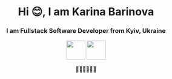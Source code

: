<h1 align="center">Hi 😊, I am Karina Barinova</h1>
<h3 align="center">I am Fullstack Software Developer from Kyiv, Ukraine</h3>


<p align="center">
  <a href="mailto:mail@karinabarinova11@gmail.com"><img src='https://www.flaticon.com/svg/static/icons/svg/561/561127.svg' height='50px'/></a>
  <a href="https://www.linkedin.com/in/karinabarinova"><img src='https://www.flaticon.com/svg/static/icons/svg/2111/2111723.svg' height='50px'/></a>
</p>

<p align="center" height='50px'>👩‍💻🏳️‍🌈🇺🇦</p>